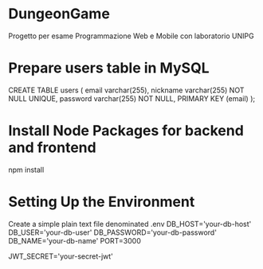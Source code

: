 # DungeonGame
Progetto per esame Programmazione Web e Mobile con laboratorio UNIPG
# Prepare users table in MySQL
CREATE TABLE users (
	email varchar(255),
	nickname varchar(255) NOT NULL UNIQUE,
	password varchar(255) NOT NULL,
	PRIMARY KEY (email)
);
# Install Node Packages for backend and frontend
npm install
# Setting Up the Environment
Create a simple plain text file denominated .env
DB_HOST='your-db-host'
DB_USER='your-db-user'
DB_PASSWORD='your-db-password'
DB_NAME='your-db-name'
PORT=3000

JWT_SECRET='your-secret-jwt'